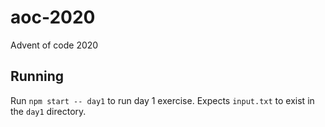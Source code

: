 # aoc-2020
Advent of code 2020

## Running

Run `npm start -- day1` to run day 1 exercise. Expects `input.txt` to exist in the `day1` directory.
